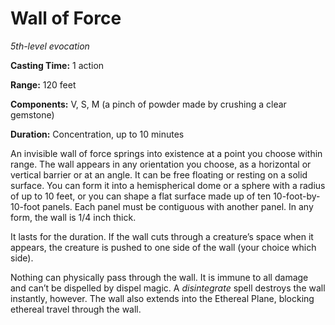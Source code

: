 <title>Wall of Force</title>

# Wall of Force

_5th-level evocation_

**Casting Time:** 1 action

**Range:** 120 feet

**Components:** V, S, M (a pinch of powder
made by crushing a clear gemstone)

**Duration:** Concentration, up to 10 minutes

An invisible wall of force springs into
existence at a point you choose within range.
The wall appears in any orientation you
choose, as a horizontal or vertical barrier
or at an angle. It can be free floating or
resting on a solid surface. You can form it
into a hemispherical dome or a sphere with a
radius of up to 10 feet, or you can shape a
flat surface made up of ten 10-foot-by-
10-foot panels. Each panel must be contiguous
with another panel. In any form, the wall is
1/4 inch
thick.

It lasts for the duration. If the wall cuts
through a creature’s space when it appears,
the creature is pushed to one side of the
wall (your choice which side).

Nothing can physically pass through the wall.
It is immune to all damage and can’t be
dispelled by dispel magic. A _disintegrate_
spell destroys the wall instantly, however.
The wall also extends into the Ethereal
Plane, blocking ethereal travel through the
wall.



